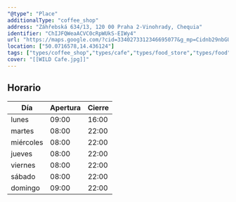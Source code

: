```yaml
---
"@type": "Place"
additionalType: "coffee_shop"
address: "Záhřebská 634/13, 120 00 Praha 2-Vinohrady, Chequia"
identifier: "ChIJFQWeaACVC0cRpWUkS-EIWy4"
url: "https://maps.google.com/?cid=3340273312346695077&g_mp=Cidnb29nbGUubWFwcy5wbGFjZXMudjEuUGxhY2VzLlNlYXJjaFRleHQQABgEIAA"
location: ["50.0716578,14.436124"]
tags: ["types/coffee_shop","types/cafe","types/food_store","types/food","types/point_of_interest","types/store","types/establishment"]
cover: "[[WILD Cafe.jpg]]"
---
```


## Horario

| Día  | Apertura  | Cierre  |
|---|---|---|
| lunes | 09:00 | 16:00 |
| martes | 08:00 | 22:00 |
| miércoles | 08:00 | 22:00 |
| jueves | 08:00 | 22:00 |
| viernes | 08:00 | 22:00 |
| sábado | 08:00 | 22:00 |
| domingo | 09:00 | 22:00 |